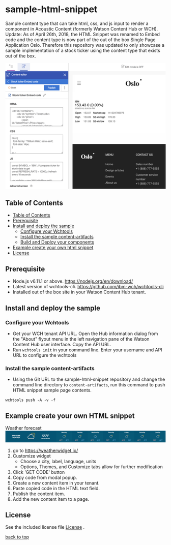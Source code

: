 # sample-html-snippet

Sample content type that can take html, css, and js input to render a component in Acoustic Content (formerly Watson Content Hub or WCH).
Update: As of April 26th, 2018, the HTML Snippet was renamed to Embed code and the content type is now part of the out of the box
Single Page Application Oslo.
Therefore this repository was updated to only showcase a sample implementation of a stock ticker using the content type that exists
out of the box.

![HTML snippet rendered from HTML, CSS, and JS code](/doc/images/demo-sample.png)

## Table of Contents
- [Table of Contents](#table-of-contents)
- [Prerequisite](#prerequisite)
- [Install and deploy the sample](#install-and-deploy-the-sample)
  - [Configure your Wchtools](#configure-your-wchtools)
  - [Install the sample content-artifacts](#install-the-sample-content-artifacts)
  - [Build and Deploy your components](#build-and-deploy-your-components)
- [Example create your own html snippet](#example-create-your-own-html-snippet)
- [License](#license)

## Prerequisite
* Node.js v6.11.1 or above. https://nodejs.org/en/download/
* Latest version of wchtools-cli. https://github.com/ibm-wch/wchtools-cli 
* Installed out of the box site in your Watson Content Hub tenant.

## Install and deploy the sample

### Configure your Wchtools
* Get your WCH tenant API URL. Open the Hub information dialog from the "About" flyout menu in the left navigation pane of the Watson Content Hub user interface. Copy the API URL.
* Run `wchtools init` in your command line. Enter your username and API URL to configure the wchtools

### Install the sample content-artifacts
* Using the Git URL to the sample-html-snippet repository and change the command line directory to `content-artifacts`, run this command to push HTML snippet sample page contents.
```
wchtools push -A -v -f
```

## Example create your own HTML snippet
Weather forecast
![San Jose week forecast](/doc/images/weather-snippet.png)
1. go to https://weatherwidget.io/
2. Customize widget
   * Choose a city, label, language, units
   * Options, Themes, and Customize tabs allow for further modification
3. Click 'GET CODE' button
4. Copy code from modal popup.
5. Create a new content item in your tenant.
6. Paste copied code in the HTML text field.
7. Publish the content item.
8. Add the new content item to a page.

## License
See the included license file [License](license.txt) .

[back to top](#sample-html-snippet)
